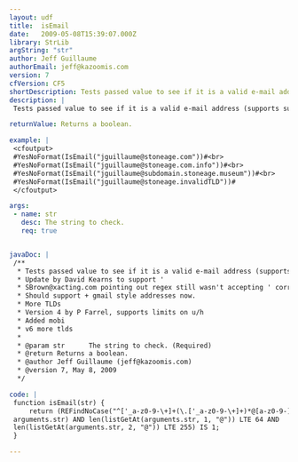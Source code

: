 ```yaml
---
layout: udf
title:  isEmail
date:   2009-05-08T15:39:07.000Z
library: StrLib
argString: "str"
author: Jeff Guillaume
authorEmail: jeff@kazoomis.com
version: 7
cfVersion: CF5
shortDescription: Tests passed value to see if it is a valid e-mail address (supports subdomain nesting and new top-level domains).
description: |
 Tests passed value to see if it is a valid e-mail address (supports subdomain nesting and new top-level domains).

returnValue: Returns a boolean.

example: |
 <cfoutput>
 #YesNoFormat(IsEmail("jguillaume@stoneage.com"))#<br>
 #YesNoFormat(IsEmail("jguillaume@stoneage.com.info"))#<br>
 #YesNoFormat(IsEmail("jguillaume@subdomain.stoneage.museum"))#<br>
 #YesNoFormat(IsEmail("jguillaume@stoneage.invalidTLD"))#
 </cfoutput>

args:
 - name: str
   desc: The string to check.
   req: true


javaDoc: |
 /**
  * Tests passed value to see if it is a valid e-mail address (supports subdomain nesting and new top-level domains).
  * Update by David Kearns to support '
  * SBrown@xacting.com pointing out regex still wasn't accepting ' correctly.
  * Should support + gmail style addresses now.
  * More TLDs
  * Version 4 by P Farrel, supports limits on u/h
  * Added mobi
  * v6 more tlds
  * 
  * @param str      The string to check. (Required)
  * @return Returns a boolean. 
  * @author Jeff Guillaume (jeff@kazoomis.com) 
  * @version 7, May 8, 2009 
  */

code: |
 function isEmail(str) {
     return (REFindNoCase("^['_a-z0-9-\+]+(\.['_a-z0-9-\+]+)*@[a-z0-9-]+(\.[a-z0-9-]+)*\.(([a-z]{2,3})|(aero|asia|biz|cat|coop|info|museum|name|jobs|post|pro|tel|travel|mobi))$",
 arguments.str) AND len(listGetAt(arguments.str, 1, "@")) LTE 64 AND
 len(listGetAt(arguments.str, 2, "@")) LTE 255) IS 1;
 }

---
```


